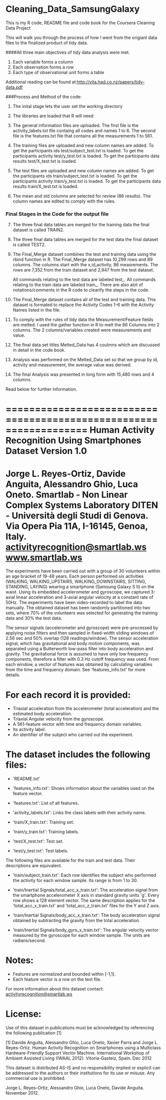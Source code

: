 # Cleaning_Data_SamsungGalaxy
This is my R code, README file and code book for the Coursera Cleaning Data Project

This will walk you through the process of how I went from the origianl data files to the finalized product of tidy data.

####All three main objectives of tidy data analysis were met.
1) Each variable forms a column
2) Each observation forms a row
3) Each type of observational unit forms a table

Additional reading can be found at:http://vita.had.co.nz/papers/tidy-data.pdf


###Process and Method of the code:

1. The inital stage lets the user set the working directory

2. The libraries are loaded that R will need

3. The general information files are uploaded.
    The first file is the activity_labels.txt file containg all codes and names 1 to 6. 
    The second file is the features.txt file that contains all the measurements 1 to 561.

4. The training files are uploaded and new column names are added. 
    To get the participants ids test/subject_test.txt is loaded.
    To get the participants activity test/y_test.txt is loaded.
    To get the participants data results test/X_test.txt is loaded.

5. The test files are uploaded and new column names are added. 
    To get the participants ids train/subject_test.txt is loaded.
    To get the participants activity train/y_test.txt is loaded.
    To get the participants data results train/X_test.txt is loaded.

6. The mean and std columns are selected for review (86 results).
    The column names are edited to comply with the rules.

### Final Stages in the Code for the output file

7. The three final data tables are merged for the training data the final dataset is called TRAIN2.
8. The three final data tables are merged for the test data the final dataset is called TEST2.

9. The Final_Merge dataset combines the test and training data using the rbind function in R.
    The Final_Merge dataset has 10,299 rows and 89 columns.
    The columns start with the x,id,activity, 86 measrements.
    The rows are 7,352 from the train dataset and 2,947 from the test dataset.
    
    All commands relating to the test data are labeled test_.
    All commands relating to the train data are labeled train_.
    There are also alot of notations/comments in the R code to clearify the steps in the code.
    
10. The Final_Merge dataset contains all of the test and training data.
    This dataset is formated to replace the Activity Codes 1-6 with the Activity Names listed in the file.

11. To comply with the rules of tidy data the Measurement/Feature fields are melted.
    I used the gather function in R to melt the 86 Columns into 2 columns.
    The 2 columns/variables created were measurements and value.

12. The final data set titles Melted_Data has 4 coulmns which are discussed in detail in the code book.

13. Analysis was performed on the Melted_Data set so that we group by id, activity and measurement, the average value was derived.

14. The final Analysis was presented in long form with 15,480 rows and 4 columns.

Read below for further information.






==================================================================
Human Activity Recognition Using Smartphones Dataset
Version 1.0
==================================================================
Jorge L. Reyes-Ortiz, Davide Anguita, Alessandro Ghio, Luca Oneto.
Smartlab - Non Linear Complex Systems Laboratory
DITEN - Università degli Studi di Genova.
Via Opera Pia 11A, I-16145, Genoa, Italy.
activityrecognition@smartlab.ws
www.smartlab.ws
==================================================================

The experiments have been carried out with a group of 30 volunteers within an age bracket of 19-48 years.
Each person performed six activities (WALKING, WALKING_UPSTAIRS, WALKING_DOWNSTAIRS, SITTING, STANDING, LAYING)
wearing a smartphone (Samsung Galaxy S II) on the waist. 
Using its embedded accelerometer and gyroscope, we captured 3-axial linear acceleration and 3-axial angular velocity at a constant rate of 50Hz. 
The experiments have been video-recorded to label the data manually. The obtained dataset has been randomly partitioned into two sets, 
where 70% of the volunteers was selected for generating the training data and 30% the test data. 


The sensor signals (accelerometer and gyroscope) were pre-processed by applying noise filters and then sampled in fixed-width sliding windows
of 2.56 sec and 50% overlap (128 readings/window). The sensor acceleration signal, which has gravitational and body motion components,
was separated using a Butterworth low-pass filter into body acceleration and gravity. The gravitational force is assumed to have only low frequency components, therefore a filter with 0.3 Hz cutoff frequency was used. From each window, a vector of features was obtained by calculating variables from the time and frequency domain. See 'features_info.txt' for more details. 

For each record it is provided:
======================================

- Triaxial acceleration from the accelerometer (total acceleration) and the estimated body acceleration.
- Triaxial Angular velocity from the gyroscope. 
- A 561-feature vector with time and frequency domain variables. 
- Its activity label. 
- An identifier of the subject who carried out the experiment.

The dataset includes the following files:
=========================================

- 'README.txt'

- 'features_info.txt': Shows information about the variables used on the feature vector.

- 'features.txt': List of all features.

- 'activity_labels.txt': Links the class labels with their activity name.

- 'train/X_train.txt': Training set.

- 'train/y_train.txt': Training labels.

- 'test/X_test.txt': Test set.

- 'test/y_test.txt': Test labels.

The following files are available for the train and test data. Their descriptions are equivalent. 

- 'train/subject_train.txt': Each row identifies the subject who performed the activity for each window sample. Its range is from 1 to 30. 

- 'train/Inertial Signals/total_acc_x_train.txt': The acceleration signal from the smartphone accelerometer X axis in standard gravity units 'g'.
 Every row shows a 128 element vector. The same description applies for the 'total_acc_x_train.txt' and 'total_acc_z_train.txt' files for the Y and Z axis. 

- 'train/Inertial Signals/body_acc_x_train.txt': The body acceleration signal obtained by subtracting the gravity from the total acceleration. 

- 'train/Inertial Signals/body_gyro_x_train.txt': The angular velocity vector measured by the gyroscope for each window sample. The units are radians/second. 

Notes: 
======
- Features are normalized and bounded within [-1,1].
- Each feature vector is a row on the text file.

For more information about this dataset contact: activityrecognition@smartlab.ws

License:
========
Use of this dataset in publications must be acknowledged by referencing the following publication [1] 

[1] Davide Anguita, Alessandro Ghio, Luca Oneto, Xavier Parra and Jorge L. Reyes-Ortiz. Human Activity Recognition on Smartphones using a Multiclass Hardware-Friendly Support Vector Machine. International Workshop of Ambient Assisted Living (IWAAL 2012). Vitoria-Gasteiz, Spain. Dec 2012


This dataset is distributed AS-IS and no responsibility implied or explicit can be addressed to the authors or their institutions for its use or misuse. Any commercial use is prohibited.

Jorge L. Reyes-Ortiz, Alessandro Ghio, Luca Oneto, Davide Anguita. November 2012.
